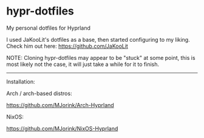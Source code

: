 # hypr-dotfiles
My personal dotfiles for Hyprland

I used JaKooLit's dotfiles as a base, then started configuring to my liking.
Check him out here: https://github.com/JaKooLit

NOTE:
    Cloning hypr-dotfiles may appear to be "stuck" at some point, this is most likely not the case, it will just take a while for it to finish.

------------------------------------------------------------
Installation:

Arch / arch-based distros:

https://github.com/MJorink/Arch-Hyprland

NixOS:

https://github.com/MJorink/NixOS-Hyprland
